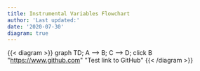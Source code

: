 ```yaml
---
title: Instrumental Variables Flowchart
author: 'Last updated:'
date: '2020-07-30'
diagram: true
---
```


{{< diagram >}}
graph TD;
    A --> B;
    C --> D;
    click B "https://www.github.com" "Test link to GitHub"
{{< /diagram >}}